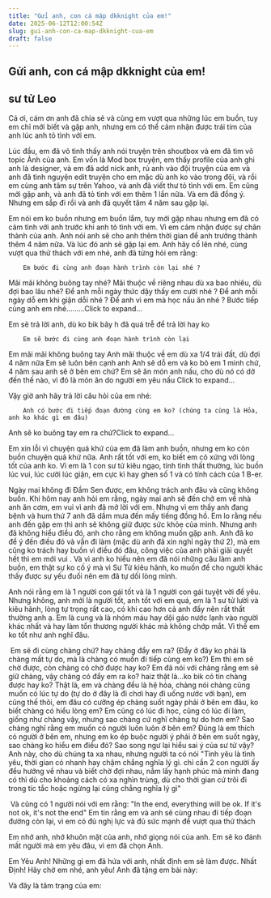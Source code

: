 ```yaml
---
title: "Gửi anh, con cá mập dkknight của em!"
date: 2025-06-12T12:00:54Z
slug: gui-anh-con-ca-map-dkknight-cua-em
draft: false
---
```


## Gửi anh, con cá mập dkknight của em!

## sư tử Leo

Cá ơi, cám ơn anh đã chia sẻ và cùng em vượt qua những lúc em buồn, tuy em chỉ mới biết và gặp anh, nhưng em có thể cảm nhận được trái tim của anh lúc anh tỏ tình với em.
 
​Lúc đầu, em đã vô tình thấy anh nói truyện trên shoutbox và em đã tìm vô topic Ảnh của anh. Em vốn là Mod box truyện, em thấy profile của anh ghi anh là designer, và em đã add nick anh, rủ anh vào đội truyện của em và anh đã tình nguyện edit truyện cho em mặc dù anh ko vào trong đội, và rồi em cùng anh tâm sự trên Yahoo, và anh đã viết thư tỏ tình với em. Em cũng mới gặp anh, và anh đã tỏ tình với em thêm 1 lần nữa. Và em đã đồng ý. Nhưng em sắp đi rồi và anh đã quyết tâm 4 năm sau gặp lại.
 
​Em nói em ko buồn nhưng em buồn lắm, tuy mới gặp nhau nhưng em đã có cảm tình với anh trước khi anh tỏ tình với em. Vì em cảm nhận được sự chân thành của anh. Anh nói anh sẽ cho anh thêm thời gian để anh trưởng thành thêm 4 năm nữa. Và lúc đó anh sẽ gặp lại em. Anh hãy cố lên nhé, cùng vượt qua thử thách với em nhé, anh đã từng hỏi em rằng:




	
		
		Em bước đi cùng anh đoạn hành trình còn lại nhé ?
Mãi mãi không buông tay nhé?
Mãi thuộc về riêng nhau dù xa bao nhiêu, dù đợi bao lâu nhé?
Để anh mỗi ngày thức dậy thấy em cười nhé ?
Để anh mỗi ngày dỗ em khi giận dỗi nhé ?
Để anh vì em mà học nấu ăn nhé ?
Bước tiếp cùng anh em nhé.........Click to expand...
	
Em sẽ trả lời anh, dù ko bik bây h đã quá trễ để trả lời hay ko




	
		
		Em sẽ bước đi cùng anh đoạn hành trình còn lại
Em mãi mãi không buông tay
Anh mãi thuộc về em dù xa 1/4 trái đất, dù đợi 4 năm nữa
Em sẽ luôn bên cạnh anh
Anh sẽ dỗ em và ko bỏ em 1 mình chứ, 4 năm sau anh sẽ ở bên em chứ?
Em sẽ ăn món anh nấu, cho dù nó có dở đến thế nào, vì đó là món ăn do người em yêu nấu Click to expand...
	
Vậy giờ anh hãy trả lời câu hỏi của em nhé:




	
		
		Anh có bước đi tiếp đoạn đường cùng em ko? (chúng ta cùng là Hỏa, anh ko khác gì em đâu)
Anh sẽ ko buông tay em ra chứ?Click to expand...
	
Em xin lỗi vì chuyện quá khứ của em đã làm anh buồn, nhưng em ko còn buồn chuyện quá khứ nữa. Anh rất tốt với em, ko biết em có xứng với lòng tốt của anh ko. Vì em là 1 con sư tử kiêu ngạo, tính tình thất thường, lúc buồn lúc vui, lúc cười lúc giận, em cực kì hay ghen số 1 và có tính cách của 1 B-er.
 
Ngày mai không đi Đầm Sen được, em không trách anh đâu và cũng không buồn. Khi hôm nay anh hỏi em rằng, ngày mai anh sẽ đến chở em về nhà anh ăn cơm, em vui vì anh đã mở lời với em. Nhưng vì em thấy anh đang bệnh và hum thứ 7 anh đã dầm mưa đến mấy tiếng đồng hồ. Em lo rằng nếu anh đến gặp em thì anh sẽ không giữ được sức khỏe của mình. Nhưng anh đã không hiểu điều đó, anh cho rằng em không muốn gặp anh. Anh đã ko để ý đến điều đó và vẫn đi làm (mặc dù anh đã xin nghỉ ngày thứ 2), mà em cũng ko trách hay buồn vì điều đó đâu, công việc của anh phải giải quyết hết thì em mới vui . Và vì anh ko hiểu nên em đã nói những câu làm anh buồn, em thật sự ko cố ý mà vì Sư Tử kiêu hãnh, ko muốn để cho người khác thấy được sự yếu đuối nên em đã tự dối lòng mình.

Anh nói rằng em là 1 người con gái tốt và là 1 người con gái tuyệt vời để yêu. Nhưng không, anh mới là người tốt, anh tốt với em quá, em là 1 sư tử lười và kiêu hãnh, lòng tự trọng rất cao, có khi cao hơn cả anh đấy nên rất thất thường anh ạ. Em là cung và là nhóm máu hay dội gáo nước lạnh vào người khác nhất và hay làm tổn thương người khác mà không chớp mắt. Vì thế em ko tốt như anh nghĩ đâu.
 
​ ​Em sẽ đi cùng chàng chứ? hay chàng đẩy em ra? (Đẩy ở đây ko phải là chàng mất tự do, mà là chàng có muốn đi tiếp cùng em ko?) Em thì em sẽ chờ được, còn chàng có chờ được hay ko? Em đã nói với chàng rằng em sẽ giữ chàng, vậy chàng có đẩy em ra ko? haiz thật là...ko bik có tin chàng được hay ko? Thật là, em và chàng đều là hệ hỏa, chàng nói chàng cũng muốn có lúc tự do (tự do ở đây là đi chơi hay đi uống nước với bạn), em cũng thế thôi, em đâu có cưỡng ép chàng suốt ngày phải ở bên em đâu, ko biết chàng có hiểu lòng em? Em cũng có lúc đi học, cũng có lúc đi làm, giống như chàng vậy, nhưng sao chàng cứ nghĩ chàng tự do hơn em? Sao chàng nghĩ rằng em muốn có người luôn luôn ở bên em? Đúng là em thích có người ở bên em, nhưng em ko ép buộc người ý phải ở bên em suốt ngày, sao chàng ko hiểu em điều đó? Sao song ngư lại hiểu sai ý của sư tử vậy?​ ​Anh này, cho dù chúng ta xa nhau, nhưng người ta có nói "Tình yêu là tình yêu, thời gian có nhanh hay chậm chẳng nghĩa lý gì. chỉ cần 2 con người ấy đều hướng về nhau và biết chờ đợi nhau, nắm lấy hạnh phúc mà mình đang có thì dù cho khoảng cách có xa nghìn trùng, dù cho thời gian cứ trôi đi trong tíc tắc hoặc ngừng lại cũng chẳng nghĩa lý gì"
 
​ 
Và cũng có 1 người nói với em rằng: "In the end, everything will be ok. If it's not ok, it's not the end" Em tin rằng em và anh sẽ cùng nhau đi tiếp đoạn đường còn lại, vì em có đủ nghị lực và đủ sức mạnh để vượt qua thử thách
 
​Em nhớ anh, nhớ khuôn mặt của anh, nhớ giọng nói của anh. Em sẽ ko đánh mất người mà em yêu đâu, vì em đã chọn Anh.
 
​Em Yêu Anh! Những gì em đã hứa với anh, nhất định em sẽ làm được. Nhất Định! Hãy chờ em nhé, anh yêu!
Anh đã tặng em bài này:

Và đây là tâm trạng của em: